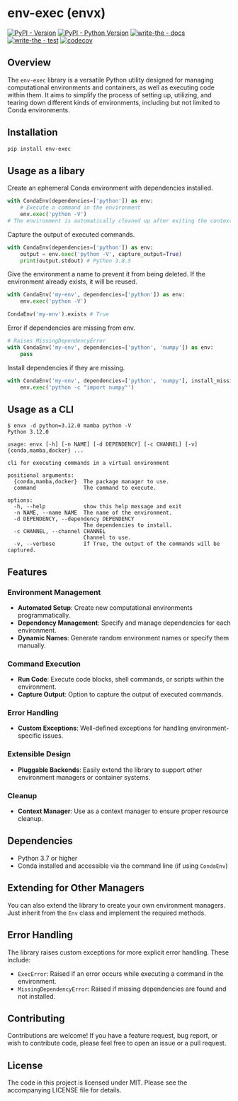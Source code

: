 # env-exec (envx)

[![PyPI - Version](https://img.shields.io/pypi/v/env-exec.svg)](https://pypi.org/project/env-exec)
[![PyPI - Python Version](https://img.shields.io/pypi/pyversions/env-exec.svg)](https://pypi.org/project/env-exec)
[![write-the - docs](https://badgen.net/badge/write-the/docs/blue?icon=https://raw.githubusercontent.com/Wytamma/write-the/master/images/write-the-icon.svg)](https://write-the.wytamma.com/)
[![write-the - test](https://badgen.net/badge/write-the/tests/green?icon=https://raw.githubusercontent.com/Wytamma/write-the/master/images/write-the-icon.svg)](https://github.com/Wytamma/env-exec/actions/workflows/tests.yml)
[![codecov](https://codecov.io/gh/Wytamma/env-exec/graph/badge.svg?token=pJrbeNAbp9)](https://codecov.io/gh/Wytamma/env-exec)

## Overview

The `env-exec` library is a versatile Python utility designed for managing computational environments and containers, as well as executing code within them. It aims to simplify the process of setting up, utilizing, and tearing down different kinds of environments, including but not limited to Conda environments. 

## Installation

```bash
pip install env-exec
```

## Usage as a libary

Create an ephemeral Conda environment with dependencies installed.

```python
with CondaEnv(dependencies=['python']) as env:
    # Execute a command in the environment
    env.exec('python -V') 
# The environment is automatically cleaned up after exiting the context manager
```

Capture the output of executed commands.

```python
with CondaEnv(dependencies=['python']) as env:
    output = env.exec('python -V', capture_output=True)
    print(output.stdout) # Python 3.8.5
```

Give the environment a name to prevent it from being deleted. If the environment already exists, it will be reused.

```python
with CondaEnv('my-env', dependencies=['python']) as env:
    env.exec('python -V')

CondaEnv('my-env').exists # True
```

Error if dependencies are missing from env.

```python
# Raises MissingDependencyError
with CondaEnv('my-env', dependencies=['python', 'numpy']) as env:
    pass
```

Install dependencies if they are missing.

```python
with CondaEnv('my-env', dependencies=['python', 'numpy'], install_missing=True) as env:
    env.exec('python -c "import numpy"')
```

## Usage as a CLI

```console
$ envx -d python=3.12.0 mamba python -V
Python 3.12.0
```

```text
usage: envx [-h] [-n NAME] [-d DEPENDENCY] [-c CHANNEL] [-v] {conda,mamba,docker} ...

cli for executing commands in a virtual environment

positional arguments:
  {conda,mamba,docker}  The package manager to use.
  command               The command to execute.

options:
  -h, --help            show this help message and exit
  -n NAME, --name NAME  The name of the environment.
  -d DEPENDENCY, --dependency DEPENDENCY
                        The dependencies to install.
  -c CHANNEL, --channel CHANNEL
                        Channel to use.
  -v, --verbose         If True, the output of the commands will be captured.
```

## Features

### Environment Management

- **Automated Setup**: Create new computational environments programmatically.
- **Dependency Management**: Specify and manage dependencies for each environment.
- **Dynamic Names**: Generate random environment names or specify them manually.
  
### Command Execution

- **Run Code**: Execute code blocks, shell commands, or scripts within the environment.
- **Capture Output**: Option to capture the output of executed commands.

### Error Handling

- **Custom Exceptions**: Well-defined exceptions for handling environment-specific issues.
  
### Extensible Design

- **Pluggable Backends**: Easily extend the library to support other environment managers or container systems.
  
### Cleanup

- **Context Manager**: Use as a context manager to ensure proper resource cleanup.

## Dependencies

- Python 3.7 or higher
- Conda installed and accessible via the command line (if using `CondaEnv`)

## Extending for Other Managers

You can also extend the library to create your own environment managers. Just inherit from the `Env` class and implement the required methods.

## Error Handling

The library raises custom exceptions for more explicit error handling. These include:

- `ExecError`: Raised if an error occurs while executing a command in the environment.
- `MissingDependencyError`: Raised if missing dependencies are found and not installed.

## Contributing

Contributions are welcome! If you have a feature request, bug report, or wish to contribute code, please feel free to open an issue or a pull request.

## License

The code in this project is licensed under MIT. Please see the accompanying LICENSE file for details.
